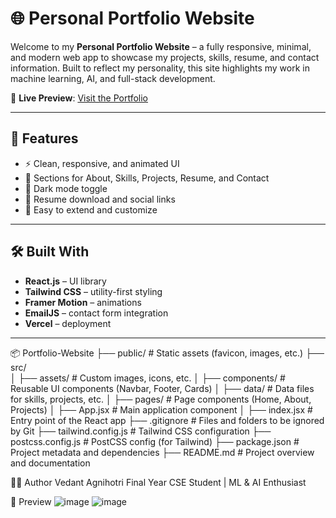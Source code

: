 # 🌐 Personal Portfolio Website

Welcome to my **Personal Portfolio Website** – a fully responsive, minimal, and modern web app to showcase my projects, skills, resume, and contact information. Built to reflect my personality, this site highlights my work in machine learning, AI, and full-stack development.

🔗 **Live Preview**: [Visit the Portfolio](https://v0-portfolio-website-chi-ebon.vercel.app/)

---

## 🚀 Features

- ⚡ Clean, responsive, and animated UI
- 🧠 Sections for About, Skills, Projects, Resume, and Contact
- 🌙 Dark mode toggle
- 💼 Resume download and social links
- 🧩 Easy to extend and customize

---

## 🛠️ Built With

- **React.js** – UI library
- **Tailwind CSS** – utility-first styling
- **Framer Motion** – animations
- **EmailJS** – contact form integration
- **Vercel** – deployment

---

📦 Portfolio-Website
├── public/                 # Static assets (favicon, images, etc.)
├── src/                   
│   ├── assets/             # Custom images, icons, etc.
│   ├── components/         # Reusable UI components (Navbar, Footer, Cards)
│   ├── data/               # Data files for skills, projects, etc.
│   ├── pages/              # Page components (Home, About, Projects)
│   ├── App.jsx             # Main application component
│   ├── index.jsx           # Entry point of the React app
├── .gitignore              # Files and folders to be ignored by Git
├── tailwind.config.js      # Tailwind CSS configuration
├── postcss.config.js       # PostCSS config (for Tailwind)
├── package.json            # Project metadata and dependencies
├── README.md               # Project overview and documentation



🧑‍💻 Author
Vedant Agnihotri
Final Year CSE Student | ML & AI Enthusiast




📸 Preview
![image](https://github.com/user-attachments/assets/d9a2d183-ff4c-4796-845a-2eb7234505fb)
![image](https://github.com/user-attachments/assets/c1e20bad-45e1-481f-951a-4317a77f5778)
